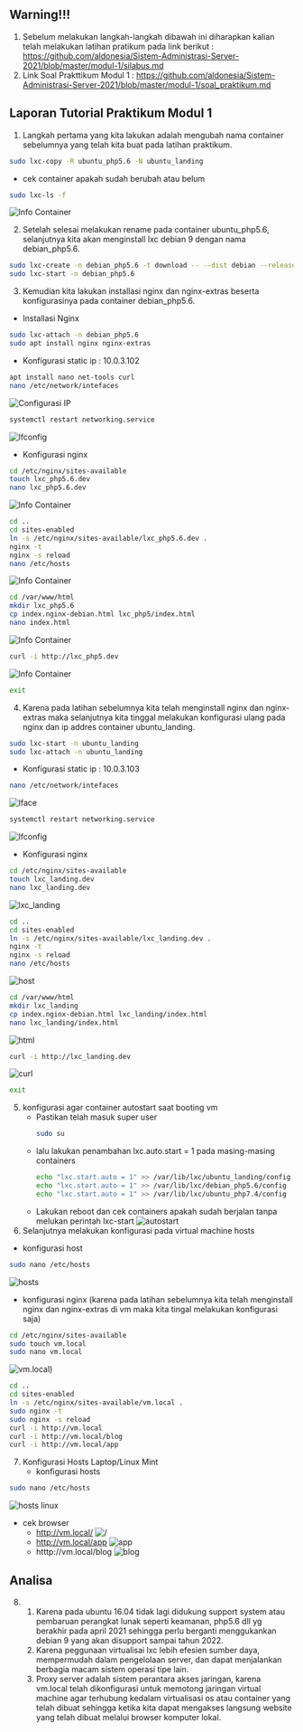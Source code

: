 ## Warning!!!

1. Sebelum melakukan langkah-langkah dibawah ini diharapkan kalian telah melakukan latihan pratikum  pada link berikut : https://github.com/aldonesia/Sistem-Administrasi-Server-2021/blob/master/modul-1/silabus.md
2. Link Soal Prakttikum Modul 1 : https://github.com/aldonesia/Sistem-Administrasi-Server-2021/blob/master/modul-1/soal_praktikum.md

## Laporan Tutorial Praktikum Modul 1

1. Langkah pertama yang kita lakukan adalah mengubah nama container sebelumnya yang telah kita buat pada latihan praktikum.  
```bash
sudo lxc-copy -R ubuntu_php5.6 -N ubuntu_landing
```
  - cek container apakah sudah berubah atau belum
  ```bash
  sudo lxc-ls -f
  ```
  ![Info Container](/praktikum%201/assets/p1.png)
  
2. Setelah selesai melakukan rename pada container ubuntu_php5.6, selanjutnya kita akan menginstall lxc debian 9 dengan nama debian_php5.6. 
```bash
sudo lxc-create -n debian_php5.6 -t download -- --dist debian --release stretch --arch amd64 --force-cache --no-validate --server images.linuxcontainers.org
sudo lxc-start -n debian_php5.6
```

3. Kemudian kita lakukan installasi nginx dan nginx-extras beserta konfigurasinya pada container debian_php5.6.

  - Installasi Nginx
```bash
sudo lxc-attach -n debian_php5.6
sudo apt install nginx nginx-extras
```

  - Konfigurasi static ip : 10.0.3.102
```bash
apt install nano net-tools curl
nano /etc/network/intefaces
```
![Configurasi IP](/praktikum%201/assets/p2.png)
```bash
systemctl restart networking.service
```
![Ifconfig](/praktikum%201/assets/p3.png)
  - Konfigurasi nginx
```bash
cd /etc/nginx/sites-available
touch lxc_php5.6.dev
nano lxc_php5.6.dev
```
![Info Container](/praktikum%201/assets/p4.png)
```bash
cd ..
cd sites-enabled
ln -s /etc/nginx/sites-available/lxc_php5.6.dev .
nginx -t
nginx -s reload
nano /etc/hosts
```
![Info Container](/praktikum%201/assets/p5.png)
```bash
cd /var/www/html
mkdir lxc_php5.6
cp index.nginx-debian.html lxc_php5/index.html
nano index.html
```
![Info Container](/praktikum%201/assets/p6.png)
```bash
curl -i http://lxc_php5.dev 
```
![Info Container](/praktikum%201/assets/p7.png)
```bash
exit
```
4. Karena pada latihan sebelumnya kita telah menginstall nginx dan nginx-extras maka selanjutnya kita tinggal melakukan konfigurasi ulang pada nginx dan ip addres container ubuntu_landing.

```bash
sudo lxc-start -n ubuntu_landing
sudo lxc-attach -n ubuntu_landing
```

  - Konfigurasi static ip : 10.0.3.103
```bash
nano /etc/network/intefaces
```
![Iface](/praktikum%201/assets/p8.png)
```bash
systemctl restart networking.service
```
![Ifconfig](/praktikum%201/assets/p9.png)
  - Konfigurasi nginx
```bash
cd /etc/nginx/sites-available
touch lxc_landing.dev
nano lxc_landing.dev
```
![lxc_landing](/praktikum%201/assets/p10.png)
```bash
cd ..
cd sites-enabled
ln -s /etc/nginx/sites-available/lxc_landing.dev .
nginx -t
nginx -s reload
nano /etc/hosts
```
![host](/praktikum%201/assets/p11.png)
```bash
cd /var/www/html
mkdir lxc_landing
cp index.nginx-debian.html lxc_landing/index.html
nano lxc_landing/index.html
```
![html](/praktikum%201/assets/p12.png)
```bash
curl -i http://lxc_landing.dev 
```
![curl](/praktikum%201/assets/p13.png)
```bash
exit
```
5. konfigurasi agar container autostart saat booting vm
   - Pastikan telah masuk super user
      ```bash
      sudo su
      ```
   - lalu lakukan penambahan lxc.auto.start = 1 pada masing-masing containers
      ```bash
      echo "lxc.start.auto = 1" >> /var/lib/lxc/ubuntu_landing/config
      echo "lxc.start.auto = 1" >> /var/lib/lxc/debian_php5.6/config
      echo "lxc.start.auto = 1" >> /var/lib/lxc/ubuntu_php7.4/config
      ```
   - Lakukan reboot dan cek containers apakah sudah berjalan tanpa melukan perintah lxc-start
     ![autostart](/praktikum%201/assets/p20.png)
6.  Selanjutnya melakukan konfigurasi pada virtual machine hosts
  - konfigurasi host
```bash
sudo nano /etc/hosts
```
![hosts](/praktikum%201/assets/p14.png)
  - konfigurasi nginx (karena pada latihan sebelumnya kita telah menginstall nginx dan nginx-extras di vm maka kita tingal melakukan konfigurasi saja)
```bash
cd /etc/nginx/sites-available
sudo touch vm.local
sudo nano vm.local
```
![vm.local](/praktikum%201/assets/p19.png))
```bash
cd ..
cd sites-enabled
ln -s /etc/nginx/sites-available/vm.local .
sudo nginx -t
sudo nginx -s reload
curl -i http://vm.local
curl -i http://vm.local/blog
curl -i http://vm.local/app

```
7. Konfigurasi Hosts Laptop/Linux Mint
   - konfigurasi hosts
```bash
sudo nano /etc/hosts
```
![hosts linux](/praktikum%201/assets/p15.png)
  - cek browser
    - http://vm.local/
      ![/](/praktikum%201/assets/p18.png)
    - http://vm.local/app
      ![app](/praktikum%201/assets/p16.png)
    - htttp://vm.local/blog
      ![blog](/praktikum%201/assets/p17.png)

## Analisa

8. 1. Karena pada ubuntu 16.04 tidak lagi didukung support system atau pembaruan perangkat lunak
   seperti keamanan, php5.6 dll yg berakhir pada april 2021 sehingga perlu berganti menggukankan debian 9 yang akan disupport sampai tahun 2022.
   2.  Karena peggunaan virtualisai lxc lebih efesien sumber daya, mempermudah dalam pengelolaan server, dan dapat menjalankan berbagia macam sistem operasi tipe lain.
   3. Proxy server adalah sistem perantara akses jaringan, karena vm.local telah dikonfigurasi untuk memotong jaringan virtual machine agar terhubung kedalam virtualisasi os atau container yang telah dibuat sehingga ketika kita dapat mengakses langsung website yang telah dibuat melalui browser komputer lokal.
